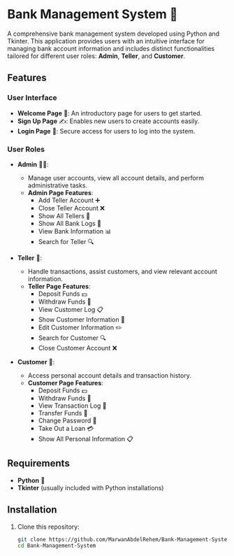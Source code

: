 # Bank Management System 🏦

A comprehensive bank management system developed using Python and Tkinter. This application provides users with an intuitive interface for managing bank account information and includes distinct functionalities tailored for different user roles: **Admin**, **Teller**, and **Customer**.

## Features

### User Interface
- **Welcome Page** 🌟: An introductory page for users to get started.
- **Sign Up Page** ✍️: Enables new users to create accounts easily.
- **Login Page** 🔐: Secure access for users to log into the system.

### User Roles
- **Admin** 👨‍💼:
  - Manage user accounts, view all account details, and perform administrative tasks.
  - **Admin Page Features**:
    - Add Teller Account ➕
    - Close Teller Account ❌
    - Show All Tellers 👥
    - Show All Bank Logs 📜
    - View Bank Information 📊
    - Search for Teller 🔍

- **Teller** 💼:
  - Handle transactions, assist customers, and view relevant account information.
  - **Teller Page Features**:
    - Deposit Funds 💵
    - Withdraw Funds 🏧
    - View Customer Log 📋
    - Show Customer Information 🧾
    - Edit Customer Information ✏️
    - Search for Customer 🔍
    - Close Customer Account ❌

- **Customer** 👤:
  - Access personal account details and transaction history.
  - **Customer Page Features**:
    - Deposit Funds 💵
    - Withdraw Funds 🏧
    - View Transaction Log 📖
    - Transfer Funds 🔄
    - Change Password 🔑
    - Take Out a Loan 💳
    - Show All Personal Information 📋

## Requirements

- **Python** 🐍
- **Tkinter** (usually included with Python installations)

## Installation

1. Clone this repository:
   ```bash
   git clone https://github.com/MarwanAbdelRehem/Bank-Management-System.git
   cd Bank-Management-System
